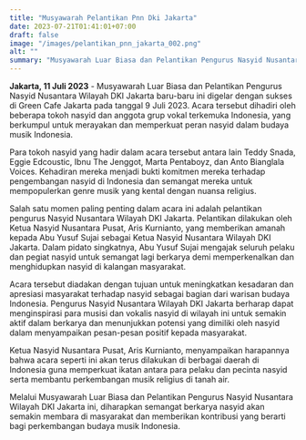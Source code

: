 ```yaml
---
title: "Musyawarah Pelantikan Pnn Dki Jakarta"
date: 2023-07-21T01:41:01+07:00
draft: false
image: "/images/pelantikan_pnn_jakarta_002.png"
alt: ""
summary: "Musyawarah Luar Biasa dan Pelantikan Pengurus Nasyid Nusantara Wilayah DKI Jakarta baru-baru ini digelar dengan sukses di Green Cafe Jakarta pada tanggal 9 Juli 2023."
---
```


**Jakarta, 11 Juli 2023** - Musyawarah Luar Biasa dan Pelantikan Pengurus Nasyid Nusantara Wilayah DKI Jakarta baru-baru ini digelar dengan sukses di Green Cafe Jakarta pada tanggal 9 Juli 2023. Acara tersebut dihadiri oleh beberapa tokoh nasyid dan anggota grup vokal terkemuka Indonesia, yang berkumpul untuk merayakan dan memperkuat peran nasyid dalam budaya musik Indonesia.

Para tokoh nasyid yang hadir dalam acara tersebut antara lain Teddy Snada, Eggie Edcoustic, Ibnu The Jenggot, Marta Pentaboyz, dan Anto Bianglala Voices. Kehadiran mereka menjadi bukti komitmen mereka terhadap pengembangan nasyid di Indonesia dan semangat mereka untuk mempopulerkan genre musik yang kental dengan nuansa religius.

Salah satu momen paling penting dalam acara ini adalah pelantikan pengurus Nasyid Nusantara Wilayah DKI Jakarta. Pelantikan dilakukan oleh Ketua Nasyid Nusantara Pusat, Aris Kurnianto, yang memberikan amanah kepada Abu Yusuf Sujai sebagai Ketua Nasyid Nusantara Wilayah DKI Jakarta. Dalam pidato singkatnya, Abu Yusuf Sujai mengajak seluruh pelaku dan pegiat nasyid untuk semangat lagi berkarya demi memperkenalkan dan menghidupkan nasyid di kalangan masyarakat.

Acara tersebut diadakan dengan tujuan untuk meningkatkan kesadaran dan apresiasi masyarakat terhadap nasyid sebagai bagian dari warisan budaya Indonesia. Pengurus Nasyid Nusantara Wilayah DKI Jakarta berharap dapat menginspirasi para musisi dan vokalis nasyid di wilayah ini untuk semakin aktif dalam berkarya dan menunjukkan potensi yang dimiliki oleh nasyid dalam menyampaikan pesan-pesan positif kepada masyarakat.

Ketua Nasyid Nusantara Pusat, Aris Kurnianto, menyampaikan harapannya bahwa acara seperti ini akan terus dilakukan di berbagai daerah di Indonesia guna memperkuat ikatan antara para pelaku dan pecinta nasyid serta membantu perkembangan musik religius di tanah air.

Melalui Musyawarah Luar Biasa dan Pelantikan Pengurus Nasyid Nusantara Wilayah DKI Jakarta ini, diharapkan semangat berkarya nasyid akan semakin membara di masyarakat dan memberikan kontribusi yang berarti bagi perkembangan budaya musik Indonesia.